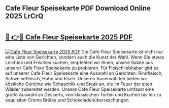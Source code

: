 ## Cafe Fleur Speisekarte PDF Download Online 2025 LrCrQ

# <h2><a href="http://gcd9ya1.nevu.top/?p=Cafe+Fleur+Speisekarte">🔗 👉🔴 Cafe Fleur Speisekarte 2025 PDF</a></h2>

[![Cafe Fleur Speisekarte 2025 PDF](https://i.imgur.com/dBaPXMq.png)](http://gcd9ya1.nevu.top/?p=Cafe+Fleur+Speisekarte)
Die Cafe Fleur Speisekarte ist nicht nur eine Liste von Gerichten, sondern auch die Kunst der Wahl. Wenn Sie etwas Leichtes und Frisches suchen, empfehlen wir Ihnen, unsere Salate aus unserer Cafe Fleur Speisekarte zu probieren. Für Fleischliebhaber gibt es auf unserer Cafe Fleur Speisekarte eine Auswahl an Gerichten: Rindfleisch, Schweinefleisch, Huhn und Fisch. Unseren Auserwählten bieten wir köstliche Gerichte wie Schaschlik und Steak an, die im Feuer der alten Wälder zubereitet werden. Unsere Cafe Fleur Speisekarte umfasst eine große Auswahl an Desserts, von klassischen Torten und Kuchen bis hin zu exquisiten Crème Brûlée und Schokoladenüberraschungen.
